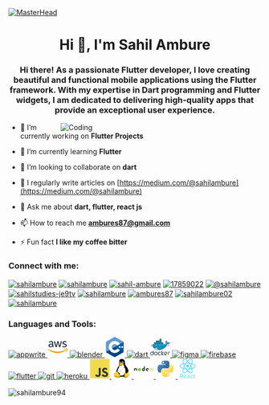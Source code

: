 [![MasterHead](https://cdn-images-1.medium.com/v2/resize:fill:1600:480/gravity:fp:0.5:0.4/1*vkfI4nFNheC5v0p7wzDtGg.gif)](https://github.com/sahilambure94)
<h1 align="center">Hi 👋, I'm Sahil Ambure</h1>
<h3 align="center">Hi there! As a passionate Flutter developer, I love creating beautiful and functional mobile applications using the Flutter framework. With my expertise in Dart programming and Flutter widgets, I am dedicated to delivering high-quality apps that provide an exceptional user experience.</h3>
<img align="right" alt="Coding" width="400" src="https://cdn.discordapp.com/attachments/1018883801822281799/1085092333801963601/89966-development.gif">

- 🔭 I’m currently working on **Flutter Projects**

- 🌱 I’m currently learning **Flutter**

- 👯 I’m looking to collaborate on **dart**

- 📝 I regularly write articles on [https://medium.com/@sahilambure](https://medium.com/@sahilambure)

- 💬 Ask me about **dart, flutter, react js**

- 📫 How to reach me **ambures87@gmail.com**

- ⚡ Fun fact **I like my coffee bitter**

<h3 align="left">Connect with me:</h3>
<p align="left">
<a href="https://dev.to/sahilambure" target="blank"><img align="center" src="https://raw.githubusercontent.com/rahuldkjain/github-profile-readme-generator/master/src/images/icons/Social/devto.svg" alt="sahilambure" height="30" width="40" /></a>
<a href="https://twitter.com/sahilambure" target="blank"><img align="center" src="https://raw.githubusercontent.com/rahuldkjain/github-profile-readme-generator/master/src/images/icons/Social/twitter.svg" alt="sahilambure" height="30" width="40" /></a>
<a href="https://linkedin.com/in/sahil-ambure" target="blank"><img align="center" src="https://raw.githubusercontent.com/rahuldkjain/github-profile-readme-generator/master/src/images/icons/Social/linked-in-alt.svg" alt="sahil-ambure" height="30" width="40" /></a>
<a href="https://stackoverflow.com/users/17859022" target="blank"><img align="center" src="https://raw.githubusercontent.com/rahuldkjain/github-profile-readme-generator/master/src/images/icons/Social/stack-overflow.svg" alt="17859022" height="30" width="40" /></a>
<a href="https://medium.com/@sahilambure" target="blank"><img align="center" src="https://raw.githubusercontent.com/rahuldkjain/github-profile-readme-generator/master/src/images/icons/Social/medium.svg" alt="@sahilambure" height="30" width="40" /></a>
<a href="https://www.youtube.com/c/sahilstudies-je9tv" target="blank"><img align="center" src="https://raw.githubusercontent.com/rahuldkjain/github-profile-readme-generator/master/src/images/icons/Social/youtube.svg" alt="sahilstudies-je9tv" height="30" width="40" /></a>
<a href="https://www.codechef.com/users/sahilambure" target="blank"><img align="center" src="https://cdn.jsdelivr.net/npm/simple-icons@3.1.0/icons/codechef.svg" alt="sahilambure" height="30" width="40" /></a>
<a href="https://www.hackerrank.com/ambures87" target="blank"><img align="center" src="https://raw.githubusercontent.com/rahuldkjain/github-profile-readme-generator/master/src/images/icons/Social/hackerrank.svg" alt="ambures87" height="30" width="40" /></a>
<a href="https://codeforces.com/profile/sahilambure02" target="blank"><img align="center" src="https://raw.githubusercontent.com/rahuldkjain/github-profile-readme-generator/master/src/images/icons/Social/codeforces.svg" alt="sahilambure02" height="30" width="40" /></a>
<a href="https://www.leetcode.com/sahilambure" target="blank"><img align="center" src="https://raw.githubusercontent.com/rahuldkjain/github-profile-readme-generator/master/src/images/icons/Social/leet-code.svg" alt="sahilambure" height="30" width="40" /></a>
</p>

<h3 align="left">Languages and Tools:</h3>
<p align="left"> <a href="https://appwrite.io" target="_blank" rel="noreferrer"> <img src="https://www.vectorlogo.zone/logos/appwriteio/appwriteio-icon.svg" alt="appwrite" width="40" height="40"/> </a> <a href="https://aws.amazon.com" target="_blank" rel="noreferrer"> <img src="https://raw.githubusercontent.com/devicons/devicon/master/icons/amazonwebservices/amazonwebservices-original-wordmark.svg" alt="aws" width="40" height="40"/> </a> <a href="https://www.blender.org/" target="_blank" rel="noreferrer"> <img src="https://download.blender.org/branding/community/blender_community_badge_white.svg" alt="blender" width="40" height="40"/> </a> <a href="https://www.w3schools.com/cpp/" target="_blank" rel="noreferrer"> <img src="https://raw.githubusercontent.com/devicons/devicon/master/icons/cplusplus/cplusplus-original.svg" alt="cplusplus" width="40" height="40"/> </a> <a href="https://dart.dev" target="_blank" rel="noreferrer"> <img src="https://www.vectorlogo.zone/logos/dartlang/dartlang-icon.svg" alt="dart" width="40" height="40"/> </a> <a href="https://www.docker.com/" target="_blank" rel="noreferrer"> <img src="https://raw.githubusercontent.com/devicons/devicon/master/icons/docker/docker-original-wordmark.svg" alt="docker" width="40" height="40"/> </a> <a href="https://www.figma.com/" target="_blank" rel="noreferrer"> <img src="https://www.vectorlogo.zone/logos/figma/figma-icon.svg" alt="figma" width="40" height="40"/> </a> <a href="https://firebase.google.com/" target="_blank" rel="noreferrer"> <img src="https://www.vectorlogo.zone/logos/firebase/firebase-icon.svg" alt="firebase" width="40" height="40"/> </a> <a href="https://flutter.dev" target="_blank" rel="noreferrer"> <img src="https://www.vectorlogo.zone/logos/flutterio/flutterio-icon.svg" alt="flutter" width="40" height="40"/> </a> <a href="https://git-scm.com/" target="_blank" rel="noreferrer"> <img src="https://www.vectorlogo.zone/logos/git-scm/git-scm-icon.svg" alt="git" width="40" height="40"/> </a> <a href="https://heroku.com" target="_blank" rel="noreferrer"> <img src="https://www.vectorlogo.zone/logos/heroku/heroku-icon.svg" alt="heroku" width="40" height="40"/> </a> <a href="https://developer.mozilla.org/en-US/docs/Web/JavaScript" target="_blank" rel="noreferrer"> <img src="https://raw.githubusercontent.com/devicons/devicon/master/icons/javascript/javascript-original.svg" alt="javascript" width="40" height="40"/> </a> <a href="https://www.linux.org/" target="_blank" rel="noreferrer"> <img src="https://raw.githubusercontent.com/devicons/devicon/master/icons/linux/linux-original.svg" alt="linux" width="40" height="40"/> </a> <a href="https://nodejs.org" target="_blank" rel="noreferrer"> <img src="https://raw.githubusercontent.com/devicons/devicon/master/icons/nodejs/nodejs-original-wordmark.svg" alt="nodejs" width="40" height="40"/> </a> <a href="https://www.python.org" target="_blank" rel="noreferrer"> <img src="https://raw.githubusercontent.com/devicons/devicon/master/icons/python/python-original.svg" alt="python" width="40" height="40"/> </a> <a href="https://reactjs.org/" target="_blank" rel="noreferrer"> <img src="https://raw.githubusercontent.com/devicons/devicon/master/icons/react/react-original-wordmark.svg" alt="react" width="40" height="40"/> </a> </p>
<p><img align="center" src="https://github-readme-stats.vercel.app/api/top-langs?username=sahilambure94&show_icons=true&locale=en&layout=compact" alt="sahilambure94" /></p>
